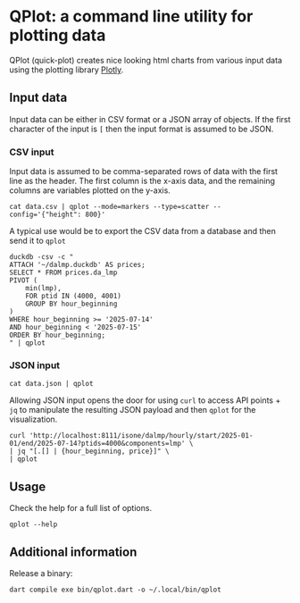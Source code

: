 # QPlot: a command line utility for plotting data

QPlot (quick-plot) creates nice looking html charts from 
various input data using the plotting library [Plotly](https://plotly.com/javascript/). 

## Input data

Input data can be either in CSV format or a JSON array of objects.  If the first 
character of the input is `[` then the input format is assumed to be JSON.  

### CSV input

Input data is assumed to be comma-separated rows of data with the first line 
as the header.  The first column is the x-axis data, and the remaining columns 
are variables plotted on the y-axis. 

```
cat data.csv | qplot --mode=markers --type=scatter --config='{"height": 800}'  
```

A typical use would be to export the CSV data from a database and then send it to `qplot`
```
duckdb -csv -c "
ATTACH '~/dalmp.duckdb' AS prices;
SELECT * FROM prices.da_lmp
PIVOT (
    min(lmp),
    FOR ptid IN (4000, 4001)
    GROUP BY hour_beginning    
)
WHERE hour_beginning >= '2025-07-14'
AND hour_beginning < '2025-07-15'
ORDER BY hour_beginning;
" | qplot
```

### JSON input

```
cat data.json | qplot 
```

Allowing JSON input opens the door for using `curl` to access API points + `jq` to 
manipulate the resulting JSON payload and then `qplot` for the visualization.   

```
curl 'http://localhost:8111/isone/dalmp/hourly/start/2025-01-01/end/2025-07-14?ptids=4000&components=lmp' \
| jq "[.[] | {hour_beginning, price}]" \
| qplot
```


## Usage

Check the help for a full list of options.
```
qplot --help
```


## Additional information

Release a binary: 
```
dart compile exe bin/qplot.dart -o ~/.local/bin/qplot
```